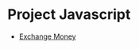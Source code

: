 # Project Javascript

- [Exchange Money](https://peranutboonyakit.github.io/ProjectJS/Exchange%20Money/index.html)


